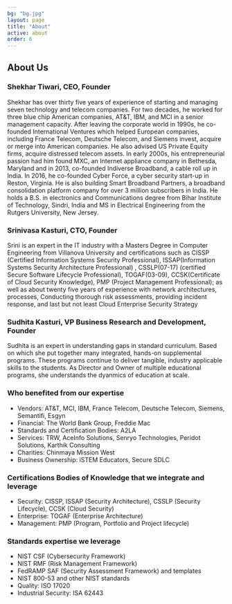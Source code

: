 ```yaml
---
bg: "bg.jpg"
layout: page
title: "About"
active: about
order: 6
---
```


## About Us
### Shekhar Tiwari, CEO, Founder
Shekhar has over thirty five years of experience of starting and managing seven technology and telecom companies. For two decades, he worked for three blue chip American companies, AT&T, IBM, and MCI in a senior management capacity. After leaving the corporate world in 1990s, he co-founded International Ventures which helped European companies, including France Telecom, Deutsche Telecom, and Siemens invest, acquire or merge into American companies. He also advised US Private Equity firms, acquire distressed telecom assets. In early 2000s, his entrepreneurial passion had him found MXC, an Internet appliance company in Bethesda, Maryland and in 2013, co-founded Indiverse Broadband, a cable roll up in India. In 2016, he co-founded Cyber Force, a cyber security start-up in Reston, Virginia. He is also building Smart Broadband Partners, a broadband consolidation platform company for over 3 million subscribers in India. He holds a B.S. in electronics and Communications degree from Bihar Institute of Technology, Sindri, India and MS in Electrical Engineering from the Rutgers University, New Jersey.

### Srinivasa Kasturi, CTO, Founder
Srini is an expert in the IT industry with a Masters Degree in Computer Engineering from Villanova University and certifications such as CISSP (Certified Information Systems Security Professional), ISSAP(Information Systems Security Architecture Professional) , CSSLP(07-17) (certified Secure Software Lifecycle Professional), TOGAF(03-09), CCSK(Certificate of Cloud Security Knowledge), PMP (Project Management Professional); as well as about twenty five years of experience with network architectures, processes, Conducting thorough risk assessments, providing incident response, and last but not least Cloud Enterprise Security Strategy

### Sudhita Kasturi, VP Business Research and Development, Founder
Sudhita is an expert in understanding gaps in standard curriculum. Based on which she put together many integrated, hands-on supplemental programs. These programs continue to deliver tangible, industry applicable skills to the students. As Director and Owner of multiple educational programs, she understands the dyanmics of education at scale.

### Who benefited from our expertise
* Vendors: AT&T, MCI, IBM, France Telecom, Deutsche Telecom, Siemens, Semantifi, Esgyn
* Financial: The World Bank Group, Freddie Mac
* Standards and Certification Bodies: A2LA
* Services: TRW, AceInfo Solutions, Senryo Technologies, Peridot Solutions, Karthik Consulting
* Charities: Chinmaya Mission West
* Business Ownership: iSTEM Educators, Secure SDLC

### Certifications Bodies of Knowledge that we integrate and leverage
* Security: CISSP, ISSAP (Security Architecture), CSSLP (Security Lifecycle), CCSK (Cloud Security)
* Enterprise: TOGAF (Enterprise Architecture)
* Management: PMP (Program, Portfolio and Project lifecycle)

### Standards expertise we leverage
* NIST CSF (Cybersecurity Framework)
* NIST RMF (Risk Management Framework)
* FedRAMP SAF (Security Assessment Framework) and templates
* NIST 800-53 and other NIST standards
* Quality: ISO 17020
* Industrial Security: ISA 62443
